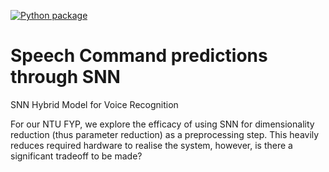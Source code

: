 [![Python package](https://github.com/Eve-ning/snn_voice/actions/workflows/python-package.yml/badge.svg)](https://github.com/Eve-ning/snn_voice/actions/workflows/python-package.yml)

# Speech Command predictions through SNN
SNN Hybrid Model for Voice Recognition

For our NTU FYP, we explore the efficacy of using SNN for dimensionality reduction (thus parameter reduction) as a preprocessing step.
This heavily reduces required hardware to realise the system, however, is there a significant tradeoff to be made?
